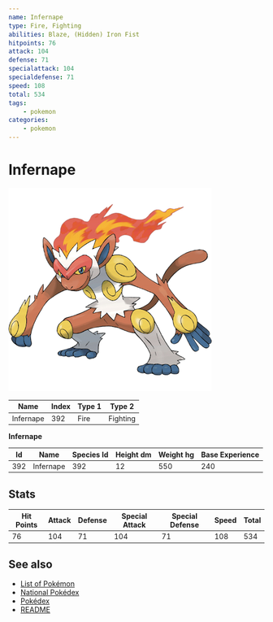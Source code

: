 ```yaml
---
name: Infernape
type: Fire, Fighting
abilities: Blaze, (Hidden) Iron Fist
hitpoints: 76
attack: 104
defense: 71
specialattack: 104
specialdefense: 71
speed: 108
total: 534
tags:
    - pokemon
categories:
    - pokemon
---
```


# Infernape


![Infernape](images/392.png)

| **Name** | **Index** | **Type 1** | **Type 2** |
|----|----|----|----|
| Infernape | 392 | Fire | Fighting  |

**Infernape** 




| **Id** | **Name** | **Species Id** | **Height dm** | **Weight hg** | **Base Experience** |
|--------|----------|----------------|------------|------------|---------------------|
| 392 | Infernape | 392 | 12 | 550 | 240 |



## Stats

| **Hit Points** | **Attack** | **Defense** | **Special Attack** | **Special Defense** | **Speed** | **Total** |
|----------------|------------|-------------|--------------------|---------------------|-----------|-----------|
| 76 | 104 | 71 | 104 | 71 | 108 | 534 |

## See also

- [List of Pokémon](../pokemon.md)
- [National Pokédex](../national_pokedex.md)
- [Pokédex](../pokedex.md)
- [README](../README.md)
